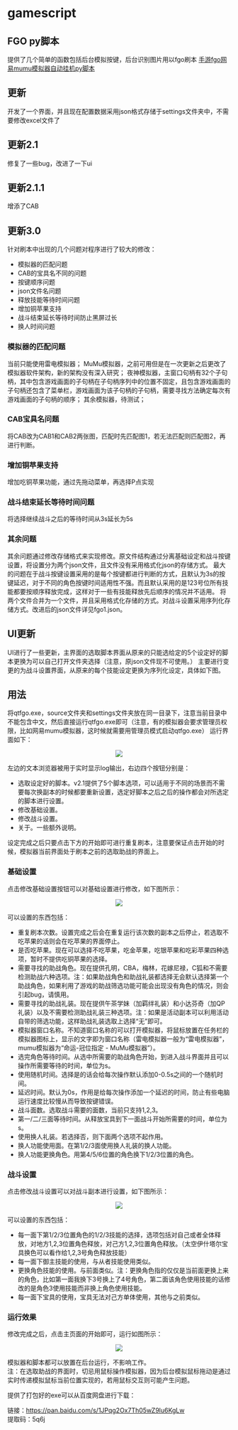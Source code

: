 # gamescript
## FGO py脚本
提供了几个简单的函数包括后台模拟按键，后台识别图片用以fgo刷本
[手游fgo网易mumu模拟器自动挂机py脚本](http://conceptclear.cn/mobilegame/2020/06/17/MobileGame-fgo-py.html)

## 更新
开发了一个界面，并且现在配置数据采用json格式存储于settings文件夹中，不需要修改excel文件了
## 更新2.1
修复了一些bug，改进了一下ui                                  
## 更新2.1.1
增添了CAB
## 更新3.0
针对刷本中出现的几个问题对程序进行了较大的修改：
- 模拟器的匹配问题
- CAB的宝具名不同的问题
- 按键顺序问题
- json文件名问题
- 释放技能等待时间问题
- 增加铜苹果支持
- 战斗结束延长等待时间防止黑屏过长
- 换人时间问题
### 模拟器的匹配问题
当前只能使用雷电模拟器；
MuMu模拟器，之前可用但是在一次更新之后更改了模拟器软件架构，新的架构没有深入研究；
夜神模拟器，主窗口句柄有32个子句柄，其中包含游戏画面的子句柄在子句柄序列中的位置不固定，且包含游戏画面的子句柄还包含了菜单栏，游戏画面为该子句柄的子句柄，需要寻找方法确定每次有游戏画面的子句柄的顺序；
其余模拟器，待测试；
### CAB宝具名问题
将CAB改为CAB1和CAB2两张图，匹配时先匹配图1，若无法匹配则匹配图2，再进行判断。
### 增加铜苹果支持
增加吃铜苹果功能，通过先拖动菜单，再选择P点实现
### 战斗结束延长等待时间问题
将选择继续战斗之后的等待时间从3s延长为5s
### 其余问题
其余问题通过修改存储格式来实现修改。原文件结构通过分离基础设定和战斗按键设置，将设置分为两个json文件，且文件没有采用格式化json的存储方式。
最大的问题在于战斗按键设置采用的是每个按键都进行判断的方式，且默认为3s的按键延迟，对于不同的角色按键时间适用性不强。而且默认采用的是123号位所有技能都要按顺序释放完成，这样对于一些有技能释放先后顺序的情况并不适用。
将两个文件合并为一个文件，并且采用格式化存储的方式。对战斗设置采用序列化存储方式。改进后的json文件详见fgo1.json。
## UI更新
UI进行了一些更新，主界面的选取脚本界面从原来的只能选给定的5个设定好的脚本更换为可以自己打开文件夹选择（注意，原json文件现不可使用。）
主要进行变更的为战斗设置界面，从原来的每个技能设定更换为序列化设定，具体如下图。

## 用法
将qtfgo.exe，source文件夹和settings文件夹放在同一目录下，注意当前目录中不能包含中文，然后直接运行qtfgo.exe即可（注意，有的模拟器会要求管理员权限，比如网易mumu模拟器，这时候就需要用管理员模式启动qtfgo.exe）
运行界面如下：                                  

<div align="center"><img  src="https://github.com/conceptclear/gamescript/raw/master/image/main_ui.png"></div>     

左边的文本浏览器被用于实时显示log输出，右边四个按钮分别是：                                  

- 选取设定好的脚本。v2.1提供了5个脚本选项，可以适用于不同的场景而不需要每次换副本的时候都要重新设置，选定好脚本之后之后的操作都会对所选定的脚本进行设置。                                  
- 修改基础设置。                                  
- 修改战斗设置。                                  
- 关于。一些额外说明。                                  

设定完成之后只要点击下方的开始即可进行重复刷本，注意要保证点击开始的时候，模拟器当前界面处于刷本之前的选取助战的界面上。                                  

### 基础设置
点击修改基础设置按钮可以对基础设置进行修改，如下图所示：                                  

<div align="center"><img  src="https://github.com/conceptclear/gamescript/raw/master/image/settings_ui.png"></div>     

可以设置的东西包括：                                  

- 重复刷本次数。设置完成之后会在重复运行该次数的副本之后停止，若选取不吃苹果的话则会在吃苹果的界面停止。                                  
- 是否吃苹果。现在可以选择不吃苹果，吃金苹果，吃银苹果和吃彩苹果四种选项，暂时不提供吃铜苹果的选择。                                  
- 需要寻找的助战角色。现在提供孔明，CBA，梅林，花嫁尼禄，C狐和不需要检测助战六种选项。注：如果助战角色和助战礼装都选择无会默认选择第一个助战角色，如果利用了游戏的助战筛选功能可能会出现没有角色的情况，则会引起bug，请慎用。                                  
- 需要寻找的助战礼装。现在提供午茶学妹（加羁绊礼装）和小达芬奇（加QP礼装）以及不需要检测助战礼装三种选项。注：如果是活动副本可以利用活动自带的筛选功能，这样助战礼装选取上选择“无”即可。                                  
- 模拟器窗口名称。不知道窗口名称的可以打开模拟器，将鼠标放置在任务栏的模拟器图标上，显示的文字即为窗口名称（雷电模拟器一般为“雷电模拟器”，mumu模拟器为“命运-冠位指定 - MuMu模拟器”）。                                  
- 选完角色等待时间。从选中所需要的助战角色开始，到进入战斗界面并且可以操作所需要等待的时间，单位为s。                                  
- 使用随机时间。选择是的话会给每次操作默认添加0-0.5s之间的一个随机时间。                                  
- 延迟时间。默认为0s，作用是给每次操作添加一个延迟的时间，防止有些电脑运行速度比较慢从而导致按键错误。                                  
- 战斗面数。选取战斗需要的面数，当前只支持1,2,3。                                  
- 第一/二/三面等待时间。从释放宝具到下一面战斗开始所需要的时间，单位为s。                                  
- 使用换人礼装。若选择否，则下面两个选项不起作用。                                  
- 换人功能使用面。在第1/2/3面使用换人礼装的换人功能。                                  
- 换人功能更换角色。用第4/5/6位置的角色换下1/2/3位置的角色。                                  

### 战斗设置
点击修改战斗设置可以对战斗副本进行设置，如下图所示：                                  

<div align="center"><img  src="https://github.com/conceptclear/gamescript/raw/master/image/fight_ui.png"></div>     

可以设置的东西包括：                                  

- 每一面下第1/2/3位置角色的1/2/3技能的选择，选项包括对自己或者全体释放，对地方1,2,3位置角色释放，对己方1,2,3位置角色释放。（太空伊什塔尔宝具换色可以看作给1,2,3号角色释放技能）                                  
- 每一面下御主技能的使用，与从者技能使用类似。                                  
- 更换角色技能的使用。与前面类似。注：更换角色指的仅仅是当前面更换上来的角色，比如第一面我换下3号换上了4号角色，第二面该角色使用技能的话修改的是角色3使用技能而非换上角色使用技能。                                  
- 每一面下宝具的使用，宝具无法对己方单体使用，其他与之前类似。                                  

### 运行效果
修改完成之后，点击主页面的开始即可，运行如图所示：                                  

<div align="center"><img  src="https://github.com/conceptclear/gamescript/raw/master/image/example.png"></div>     

模拟器和脚本都可以放置在后台运行，不影响工作。                                                              
注：在选取助战的界面时，切忌用鼠标操作模拟器，因为后台模拟鼠标拖动是通过实时传递模拟鼠标当前位置实现的，若用鼠标交互则可能产生问题。                                  

提供了打包好的exe可以从百度网盘进行下载：                                  

链接：https://pan.baidu.com/s/1JPqg2Ox7Th05wZ9lu6KgLw                    
提取码：5q6j                           